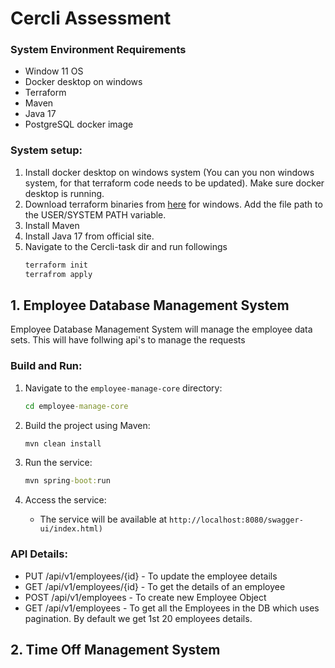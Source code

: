 # Cercli Assessment

### System Environment Requirements
- Window 11 OS
- Docker desktop on windows
- Terraform 
- Maven
- Java 17
- PostgreSQL docker image

### System setup:
1. Install docker desktop on windows system (You can you non windows system, for that terraform code needs to be updated). Make sure docker desktop is running.
2. Download terraform binaries from [here](https://developer.hashicorp.com/terraform/install) for windows. Add the file path to the USER/SYSTEM PATH variable.
3. Install Maven
4. Install Java 17 from official site.
5. Navigate to the Cercli-task dir and run followings
   ```cmd
   terraform init
   terrafrom apply
   ``` 

## 1. Employee Database Management System

Employee Database Management System will manage the employee data sets. This will have follwing api's to manage the requests

### Build and Run: 
1. Navigate to the `employee-manage-core` directory:
    ```cmd
    cd employee-manage-core
    ```

2. Build the project using Maven:
    ```cmd
    mvn clean install
    ```

3. Run the service:
    ```cmd
    mvn spring-boot:run
    ```

4. Access the service:
    - The service will be available at `http://localhost:8080/swagger-ui/index.html)`
      
### API Details:
- PUT /api/v1/employees/{id} - To update the employee details
- GET /api/v1/employees/{id} - To get the details of an employee
- POST /api/v1/employees - To create new Employee Object
- GET /api/v1/employees - To get all the Employees in the DB which uses pagination. By default we get 1st 20 employees details.


## 2. Time Off Management System
